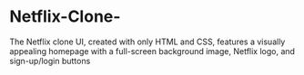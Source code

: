 # Netflix-Clone-
The Netflix clone UI, created with only HTML and CSS, features a visually appealing homepage with a full-screen background image, Netflix logo, and sign-up/login buttons

